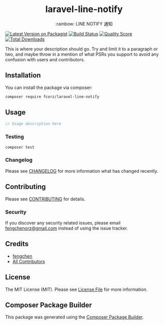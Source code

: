 <h1 align="center"> laravel-line-notify </h1>
<p align="center">:rainbow: LINE NOTIFY 通知 </p>


[![Latest Version on Packagist](https://img.shields.io/packagist/v/fcorz/laravel-line-notify.svg?style=flat-square)](https://packagist.org/packages/fcorz/laravel-line-notify)
[![Build Status](https://img.shields.io/travis/fcorz/laravel-line-notify/master.svg?style=flat-square)](https://travis-ci.org/fcorz/laravel-line-notify)
[![Quality Score](https://img.shields.io/scrutinizer/g/fcorz/laravel-line-notify.svg?style=flat-square)](https://scrutinizer-ci.com/g/fcorz/laravel-line-notify)
[![Total Downloads](https://img.shields.io/packagist/dt/fcorz/laravel-line-notify.svg?style=flat-square)](https://packagist.org/packages/fcorz/laravel-line-notify)

This is where your description should go. Try and limit it to a paragraph or two, and maybe throw in a mention of what PSRs you support to avoid any confusion with users and contributors.

## Installation

You can install the package via composer:

```bash
composer require fcorz/laravel-line-notify
```

## Usage

``` php
// Usage description here
```

### Testing

``` bash
composer test
```

### Changelog

Please see [CHANGELOG](CHANGELOG.md) for more information what has changed recently.

## Contributing

Please see [CONTRIBUTING](CONTRIBUTING.md) for details.

### Security

If you discover any security related issues, please email fengchenorz@gmail.com instead of using the issue tracker.

## Credits

- [fengchen](https://github.com/fcorz)
- [All Contributors](../../contributors)

## License

The MIT License (MIT). Please see [License File](LICENSE.md) for more information.

## Composer Package Builder

This package was generated using the [Composer Package Builder](https://github.com/huangdijia/composer-package-builder).
